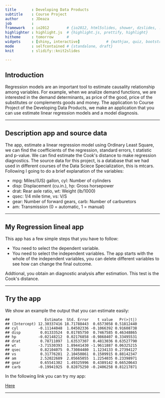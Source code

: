 ```yaml
---
title       : Developing Data Products
subtitle    : Course Project
author      : JDeaza
job         : 
framework   : io2012        # {io2012, html5slides, shower, dzslides, ...}
highlighter : highlight.js  # {highlight.js, prettify, highlight}
hitheme     : tomorrow      # 
widgets     : [shiny, interactive]            # {mathjax, quiz, bootstrap}
mode        : selfcontained # {standalone, draft}
knit        : slidify::knit2slides

--- 
```


## Introduction

Regression models are an important tool to estimate causality relationship among variables. For example, when we analize demand functions, we are interested in the demand determinants, as price of the good, price of the substitutes or complements goods and money. The application to Course Project of the Developing Data Products, we make an application that you can use estimate linear regression models and a model diagnosis.

--- 

## Description app and source data

The app, estimate a linear regression model using Ordinary Least Square, we can find the coefficients of the regression, standard errors, t statistic and p-value. We can find estimate the Cook's distance to make regression diagnostics. The source data for this project, is a database that we had used in different courses of the Data Sciece Specialization, this is mtcars. Following I going to do a brief explanation of the variables:

- mpg:  Miles/(US) gallon,	cyl:	Number of cylinders
-	disp:	Displacement (cu.in.), hp:	Gross horsepower
-	drat:	Rear axle ratio, wt:	Weight (lb/1000)
-	qsec:	1/4 mile time, vs:	V/S
-	gear:	Number of forward gears, carb:	Number of carburetors
- am:	Transmission (0 = automatic, 1 = manual)

---

## My Regression lineal app

This app has a few simple steps that you have to follow:

- You need to select the dependent variable.
- You need to select the independent variables. The app starts with the whole of the independent variables, you can delete different variables to see how can change the final outcome.

Addtional, you obtain an diagnostic analysis after estimation. This test is the Cook's distance. 

--------

## Try the app

We show an example the output that you can estimate easily:


```
##                Estimate  Std. Error    t value   Pr(>|t|)
## (Intercept) 12.30337416 18.71788443  0.6573058 0.51812440
## cyl         -0.11144048  1.04502336 -0.1066392 0.91608738
## disp         0.01333524  0.01785750  0.7467585 0.46348865
## hp          -0.02148212  0.02176858 -0.9868407 0.33495531
## drat         0.78711097  1.63537307  0.4813036 0.63527790
## wt          -3.71530393  1.89441430 -1.9611887 0.06325215
## qsec         0.82104075  0.73084480  1.1234133 0.27394127
## vs           0.31776281  2.10450861  0.1509915 0.88142347
## am           2.52022689  2.05665055  1.2254035 0.23398971
## gear         0.65541302  1.49325996  0.4389142 0.66520643
## carb        -0.19941925  0.82875250 -0.2406258 0.81217871
```

In the following link you can try my app:

[Here](https://appsjdeaza.shinyapps.io/appjdeazaf/)

---
